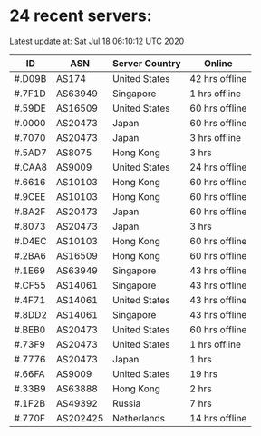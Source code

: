 # 24 recent servers:

Latest update at: Sat Jul 18 06:10:12 UTC 2020

| ID | ASN | Server Country | Online |
| -- | --- | -------------- | ------ |
| #.D09B | AS174 | United States | 42 hrs offline |
| #.7F1D | AS63949 | Singapore | 1 hrs offline |
| #.59DE | AS16509 | United States | 60 hrs offline |
| #.0000 | AS20473 | Japan | 60 hrs offline |
| #.7070 | AS20473 | Japan | 3 hrs offline |
| #.5AD7 | AS8075 | Hong Kong | 3 hrs |
| #.CAA8 | AS9009 | United States | 24 hrs offline |
| #.6616 | AS10103 | Hong Kong | 60 hrs offline |
| #.9CEE | AS10103 | Hong Kong | 60 hrs offline |
| #.BA2F | AS20473 | Japan | 60 hrs offline |
| #.8073 | AS20473 | Japan | 3 hrs |
| #.D4EC | AS10103 | Hong Kong | 60 hrs offline |
| #.2BA6 | AS16509 | Hong Kong | 60 hrs offline |
| #.1E69 | AS63949 | Singapore | 43 hrs offline |
| #.CF55 | AS14061 | Singapore | 43 hrs offline |
| #.4F71 | AS14061 | United States | 43 hrs offline |
| #.8DD2 | AS14061 | Singapore | 43 hrs offline |
| #.BEB0 | AS20473 | United States | 60 hrs offline |
| #.73F9 | AS20473 | United States | 1 hrs offline |
| #.7776 | AS20473 | Japan | 1 hrs |
| #.66FA | AS9009 | United States | 19 hrs |
| #.33B9 | AS63888 | Hong Kong | 2 hrs |
| #.1F2B | AS49392 | Russia | 7 hrs |
| #.770F | AS202425 | Netherlands | 14 hrs offline |

